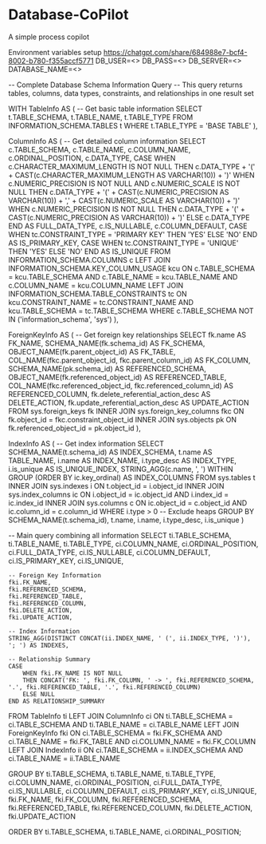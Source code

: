 # Database-CoPilot
A simple process copilot

Environment variables setup
https://chatgpt.com/share/684988e7-bcf4-8002-b780-f355accf5771
DB_USER=<<username>>
DB_PASS=<<password>>
DB_SERVER=<<host>>
DATABASE_NAME=<<DatabaseName>>




-- Complete Database Schema Information Query
-- This query returns tables, columns, data types, constraints, and relationships in one result set

WITH TableInfo AS (
    -- Get basic table information
    SELECT 
        t.TABLE_SCHEMA,
        t.TABLE_NAME,
        t.TABLE_TYPE
    FROM INFORMATION_SCHEMA.TABLES t
    WHERE t.TABLE_TYPE = 'BASE TABLE'
),

ColumnInfo AS (
    -- Get detailed column information
    SELECT 
        c.TABLE_SCHEMA,
        c.TABLE_NAME,
        c.COLUMN_NAME,
        c.ORDINAL_POSITION,
        c.DATA_TYPE,
        CASE 
            WHEN c.CHARACTER_MAXIMUM_LENGTH IS NOT NULL 
            THEN c.DATA_TYPE + '(' + CAST(c.CHARACTER_MAXIMUM_LENGTH AS VARCHAR(10)) + ')'
            WHEN c.NUMERIC_PRECISION IS NOT NULL AND c.NUMERIC_SCALE IS NOT NULL
            THEN c.DATA_TYPE + '(' + CAST(c.NUMERIC_PRECISION AS VARCHAR(10)) + ',' + CAST(c.NUMERIC_SCALE AS VARCHAR(10)) + ')'
            WHEN c.NUMERIC_PRECISION IS NOT NULL
            THEN c.DATA_TYPE + '(' + CAST(c.NUMERIC_PRECISION AS VARCHAR(10)) + ')'
            ELSE c.DATA_TYPE
        END AS FULL_DATA_TYPE,
        c.IS_NULLABLE,
        c.COLUMN_DEFAULT,
        CASE WHEN tc.CONSTRAINT_TYPE = 'PRIMARY KEY' THEN 'YES' ELSE 'NO' END AS IS_PRIMARY_KEY,
        CASE WHEN tc.CONSTRAINT_TYPE = 'UNIQUE' THEN 'YES' ELSE 'NO' END AS IS_UNIQUE
    FROM INFORMATION_SCHEMA.COLUMNS c
    LEFT JOIN INFORMATION_SCHEMA.KEY_COLUMN_USAGE kcu 
        ON c.TABLE_SCHEMA = kcu.TABLE_SCHEMA 
        AND c.TABLE_NAME = kcu.TABLE_NAME 
        AND c.COLUMN_NAME = kcu.COLUMN_NAME
    LEFT JOIN INFORMATION_SCHEMA.TABLE_CONSTRAINTS tc 
        ON kcu.CONSTRAINT_NAME = tc.CONSTRAINT_NAME 
        AND kcu.TABLE_SCHEMA = tc.TABLE_SCHEMA
    WHERE c.TABLE_SCHEMA NOT IN ('information_schema', 'sys')
),

ForeignKeyInfo AS (
    -- Get foreign key relationships
    SELECT 
        fk.name AS FK_NAME,
        SCHEMA_NAME(fk.schema_id) AS FK_SCHEMA,
        OBJECT_NAME(fk.parent_object_id) AS FK_TABLE,
        COL_NAME(fkc.parent_object_id, fkc.parent_column_id) AS FK_COLUMN,
        SCHEMA_NAME(pk.schema_id) AS REFERENCED_SCHEMA,
        OBJECT_NAME(fk.referenced_object_id) AS REFERENCED_TABLE,
        COL_NAME(fkc.referenced_object_id, fkc.referenced_column_id) AS REFERENCED_COLUMN,
        fk.delete_referential_action_desc AS DELETE_ACTION,
        fk.update_referential_action_desc AS UPDATE_ACTION
    FROM sys.foreign_keys fk
    INNER JOIN sys.foreign_key_columns fkc 
        ON fk.object_id = fkc.constraint_object_id
    INNER JOIN sys.objects pk 
        ON fk.referenced_object_id = pk.object_id
),

IndexInfo AS (
    -- Get index information
    SELECT 
        SCHEMA_NAME(t.schema_id) AS INDEX_SCHEMA,
        t.name AS TABLE_NAME,
        i.name AS INDEX_NAME,
        i.type_desc AS INDEX_TYPE,
        i.is_unique AS IS_UNIQUE_INDEX,
        STRING_AGG(c.name, ', ') WITHIN GROUP (ORDER BY ic.key_ordinal) AS INDEX_COLUMNS
    FROM sys.tables t
    INNER JOIN sys.indexes i ON t.object_id = i.object_id
    INNER JOIN sys.index_columns ic ON i.object_id = ic.object_id AND i.index_id = ic.index_id
    INNER JOIN sys.columns c ON ic.object_id = c.object_id AND ic.column_id = c.column_id
    WHERE i.type > 0  -- Exclude heaps
    GROUP BY SCHEMA_NAME(t.schema_id), t.name, i.name, i.type_desc, i.is_unique
)

-- Main query combining all information
SELECT 
    ti.TABLE_SCHEMA,
    ti.TABLE_NAME,
    ti.TABLE_TYPE,
    ci.COLUMN_NAME,
    ci.ORDINAL_POSITION,
    ci.FULL_DATA_TYPE,
    ci.IS_NULLABLE,
    ci.COLUMN_DEFAULT,
    ci.IS_PRIMARY_KEY,
    ci.IS_UNIQUE,
    
    -- Foreign Key Information
    fki.FK_NAME,
    fki.REFERENCED_SCHEMA,
    fki.REFERENCED_TABLE,
    fki.REFERENCED_COLUMN,
    fki.DELETE_ACTION,
    fki.UPDATE_ACTION,
    
    -- Index Information
    STRING_AGG(DISTINCT CONCAT(ii.INDEX_NAME, ' (', ii.INDEX_TYPE, ')'), '; ') AS INDEXES,
    
    -- Relationship Summary
    CASE 
        WHEN fki.FK_NAME IS NOT NULL 
        THEN CONCAT('FK: ', fki.FK_COLUMN, ' -> ', fki.REFERENCED_SCHEMA, '.', fki.REFERENCED_TABLE, '.', fki.REFERENCED_COLUMN)
        ELSE NULL 
    END AS RELATIONSHIP_SUMMARY

FROM TableInfo ti
LEFT JOIN ColumnInfo ci 
    ON ti.TABLE_SCHEMA = ci.TABLE_SCHEMA 
    AND ti.TABLE_NAME = ci.TABLE_NAME
LEFT JOIN ForeignKeyInfo fki 
    ON ci.TABLE_SCHEMA = fki.FK_SCHEMA 
    AND ci.TABLE_NAME = fki.FK_TABLE 
    AND ci.COLUMN_NAME = fki.FK_COLUMN
LEFT JOIN IndexInfo ii 
    ON ci.TABLE_SCHEMA = ii.INDEX_SCHEMA 
    AND ci.TABLE_NAME = ii.TABLE_NAME

GROUP BY 
    ti.TABLE_SCHEMA,
    ti.TABLE_NAME,
    ti.TABLE_TYPE,
    ci.COLUMN_NAME,
    ci.ORDINAL_POSITION,
    ci.FULL_DATA_TYPE,
    ci.IS_NULLABLE,
    ci.COLUMN_DEFAULT,
    ci.IS_PRIMARY_KEY,
    ci.IS_UNIQUE,
    fki.FK_NAME,
    fki.FK_COLUMN,
    fki.REFERENCED_SCHEMA,
    fki.REFERENCED_TABLE,
    fki.REFERENCED_COLUMN,
    fki.DELETE_ACTION,
    fki.UPDATE_ACTION

ORDER BY 
    ti.TABLE_SCHEMA,
    ti.TABLE_NAME,
    ci.ORDINAL_POSITION;
